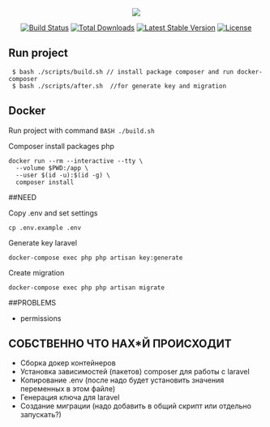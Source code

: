 <p align="center"><img src="https://laravel.com/assets/img/components/logo-laravel.svg"></p>

<p align="center">
<a href="https://travis-ci.org/laravel/framework"><img src="https://travis-ci.org/laravel/framework.svg" alt="Build Status"></a>
<a href="https://packagist.org/packages/laravel/framework"><img src="https://poser.pugx.org/laravel/framework/d/total.svg" alt="Total Downloads"></a>
<a href="https://packagist.org/packages/laravel/framework"><img src="https://poser.pugx.org/laravel/framework/v/stable.svg" alt="Latest Stable Version"></a>
<a href="https://packagist.org/packages/laravel/framework"><img src="https://poser.pugx.org/laravel/framework/license.svg" alt="License"></a>
</p>




## Run project

```
 $ bash ./scripts/build.sh // install package composer and run docker-composer
 $ bash ./scripts/after.sh  //for generate key and migration
```




## Docker


Run project with command
``
    BASH ./build.sh
``


Composer install packages php 
```
docker run --rm --interactive --tty \
  --volume $PWD:/app \
  --user $(id -u):$(id -g) \
  composer install
```






##NEED

Copy .env and set settings
```
cp .env.example .env
```

Generate key laravel
```
docker-compose exec php php artisan key:generate
```

Create migration
```
docker-compose exec php php artisan migrate
```

##PROBLEMS
- permissions


## СОБСТВЕННО ЧТО НАХ*Й ПРОИСХОДИТ

- Сборка докер контейнеров
- Установка зависимостей (пакетов) composer для работы с laravel
- Копирование .env (после надо будет установить значения переменных в этом файле)
- Генерация ключа для laravel
- Создание миграции (надо добавить в общий скрипт или отдельно запускать?)

